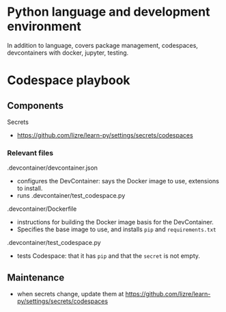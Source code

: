 # Python language and development environment

In addition to language, covers package management, codespaces, devcontainers with docker, jupyter, testing.

# Codespace playbook

## Components

Secrets
- https://github.com/lizre/learn-py/settings/secrets/codespaces

### Relevant files 

.devcontainer/devcontainer.json
- configures the DevContainer: says the Docker image to use, extensions to install.
- runs .devcontainer/test_codespace.py

.devcontainer/Dockerfile
- instructions for building the Docker image  basis for the DevContainer. 
- Specifies the base image to use, and installs `pip` and `requirements.txt` 

.devcontainer/test_codespace.py
- tests Codespace: that it has `pip` and that the `secret` is not empty. 

## Maintenance
- when secrets change, update them at https://github.com/lizre/learn-py/settings/secrets/codespaces


